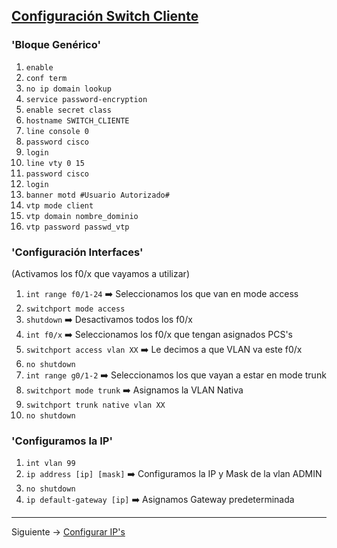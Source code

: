 ## [Configuración Switch Cliente](README.md)

### 'Bloque Genérico'

1. `enable`
2. `conf term`
3. `no ip domain lookup`
4. `service password-encryption`
5. `enable secret class`
6. `hostname SWITCH_CLIENTE`
7. `line console 0`
8. `password cisco`
9. `login`
10. `line vty 0 15`
11. `password cisco`
12. `login`
13. `banner motd #Usuario Autorizado#`
14. `vtp mode client`
15. `vtp domain nombre_dominio`
16. `vtp password passwd_vtp`

### 'Configuración Interfaces'
(Activamos los f0/x que vayamos a utilizar)

1. `int range f0/1-24` ➡️ Seleccionamos los que van en mode access
2. `switchport mode access`
3. `shutdown` ➡️ Desactivamos todos los f0/x
4. `int f0/x` ➡️ Seleccionamos los f0/x que tengan asignados PCS's 
5. `switchport access vlan XX` ➡️ Le decimos a que VLAN va este f0/x
6. `no shutdown`
7. `int range g0/1-2` ➡️ Seleccionamos los que vayan a estar en mode trunk
8. `switchport mode trunk` ➡️ Asignamos la VLAN Nativa
9. `switchport trunk native vlan XX`
10. `no shutdown`

### 'Configuramos la IP'

1. `int vlan 99`
2. `ip address [ip] [mask]` ➡️ Configuramos la IP y Mask de la vlan ADMIN
3. `no shutdown`
4. `ip default-gateway [ip]` ➡️ Asignamos Gateway predeterminada

---
Siguiente -> [Configurar IP's](ips.md)
